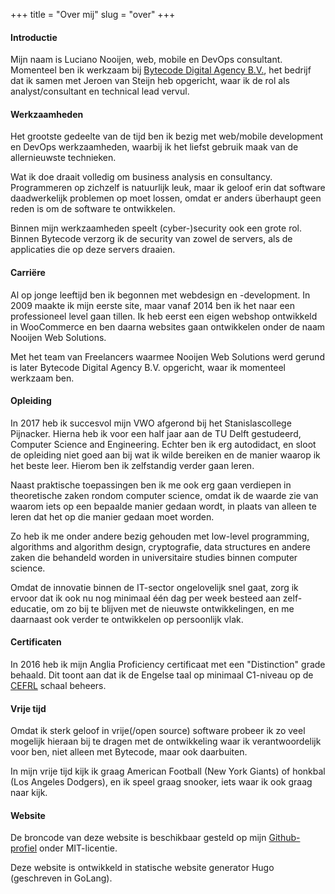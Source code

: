+++
title = "Over mij"
slug = "over"
+++

#### Introductie

Mijn naam is Luciano Nooijen, web, mobile en DevOps consultant. Momenteel ben ik werkzaam bij [Bytecode Digital Agency B.V.](https://bytecode.nl), het bedrijf dat ik samen met Jeroen van Steijn heb opgericht, waar ik de rol als analyst/consultant en technical lead vervul.

#### Werkzaamheden

Het grootste gedeelte van de tijd ben ik bezig met web/mobile development en DevOps werkzaamheden, waarbij ik het liefst gebruik maak van de allernieuwste technieken.

Wat ik doe draait volledig om business analysis en consultancy. Programmeren op zichzelf is natuurlijk leuk, maar ik geloof erin dat software daadwerkelijk problemen op moet lossen, omdat er anders überhaupt geen reden is om de software te ontwikkelen.

Binnen mijn werkzaamheden speelt (cyber-)security ook een grote rol. Binnen Bytecode verzorg ik de security van zowel de servers, als de applicaties die op deze servers draaien.

#### Carriëre

Al op jonge leeftijd ben ik begonnen met webdesign en -development. In 2009 maakte ik mijn eerste site, maar vanaf 2014 ben ik het naar een professioneel level gaan tillen. Ik heb eerst een eigen webshop ontwikkeld in WooCommerce en ben daarna websites gaan ontwikkelen onder de naam Nooijen Web Solutions.

Met het team van Freelancers waarmee Nooijen Web Solutions werd gerund is later Bytecode Digital Agency B.V. opgericht, waar ik momenteel werkzaam ben.

#### Opleiding

In 2017 heb ik succesvol mijn VWO afgerond bij het Stanislascollege Pijnacker. Hierna heb ik voor een half jaar aan de TU Delft gestudeerd, Computer Science and Engineering. Echter ben ik erg autodidact, en sloot de opleiding niet goed aan bij wat ik wilde bereiken en de manier waarop ik het beste leer. Hierom ben ik zelfstandig verder gaan leren.

Naast praktische toepassingen ben ik me ook erg gaan verdiepen in theoretische zaken rondom computer science, omdat ik de waarde zie van waarom iets op een bepaalde manier gedaan wordt, in plaats van alleen te leren dat het op die manier gedaan moet worden.

Zo heb ik me onder andere bezig gehouden met low-level programming, algorithms and algorithm design, cryptografie, data structures en andere zaken die behandeld worden in universitaire studies binnen computer science.

Omdat de innovatie binnen de IT-sector ongelovelijk snel gaat, zorg ik ervoor dat ik ook nu nog minimaal één dag per week besteed aan zelf-educatie, om zo bij te blijven met de nieuwste ontwikkelingen, en me daarnaast ook verder te ontwikkelen op persoonlijk vlak.

#### Certificaten

In 2016 heb ik mijn Anglia Proficiency certificaat met een "Distinction" grade behaald. Dit toont aan dat ik de Engelse taal op minimaal C1-niveau op de [CEFRL](https://en.wikipedia.org/wiki/Common_European_Framework_of_Reference_for_Languages) schaal beheers.

#### Vrije tijd

Omdat ik sterk geloof in vrije(/open source) software probeer ik zo veel mogelijk hieraan bij te dragen met de ontwikkeling waar ik verantwoordelijk voor ben, niet alleen met Bytecode, maar ook daarbuiten.

In mijn vrije tijd kijk ik graag American Football (New York Giants) of honkbal (Los Angeles Dodgers), en ik speel graag snooker, iets waar ik ook graag naar kijk.

#### Website

De broncode van deze website is beschikbaar gesteld op mijn [Github-profiel](https://github.com/lucianonooijen/personal-website) onder MIT-licentie.

Deze website is ontwikkeld in statische website generator Hugo (geschreven in GoLang).

